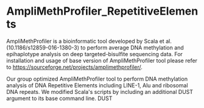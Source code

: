 # AmpliMethProfiler_RepetitiveElements
AmpliMethProfiler is a bioinformatic tool developed by Scala et al. (10.1186/s12859-016-1380-3) to perform average DNA methylation and epihaplotype analysis on deep targeted-bisulfite sequencing data.
For installation and usage of base version of AmpliMethProfiler tool please refer to https://sourceforge.net/projects/amplimethprofiler/.

Our group optimized AmpliMethProfiler tool to perform DNA methylation analysis of DNA Repetitive Elements including LINE-1, Alu and ribosomal DNA repeats. We modified Scala's scripts by including an additional DUST argument to its base command line. DUST 

